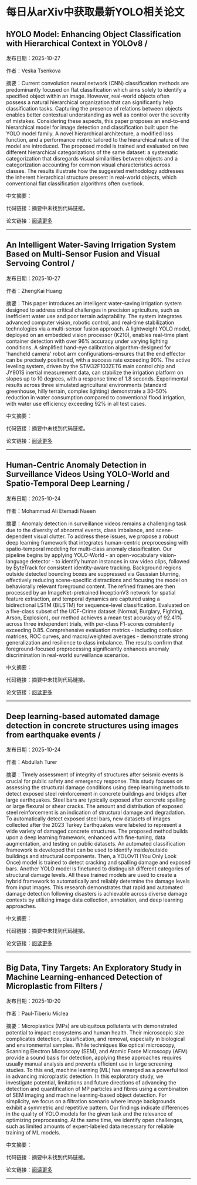 # 每日从arXiv中获取最新YOLO相关论文


## hYOLO Model: Enhancing Object Classification with Hierarchical Context in YOLOv8 / 

发布日期：2025-10-27

作者：Veska Tsenkova

摘要：Current convolution neural network \(CNN\) classification methods are predominantly focused on flat classification which aims solely to identify a specified object within an image. However, real\-world objects often possess a natural hierarchical organization that can significantly help classification tasks. Capturing the presence of relations between objects enables better contextual understanding as well as control over the severity of mistakes. Considering these aspects, this paper proposes an end\-to\-end hierarchical model for image detection and classification built upon the YOLO model family. A novel hierarchical architecture, a modified loss function, and a performance metric tailored to the hierarchical nature of the model are introduced. The proposed model is trained and evaluated on two different hierarchical categorizations of the same dataset: a systematic categorization that disregards visual similarities between objects and a categorization accounting for common visual characteristics across classes. The results illustrate how the suggested methodology addresses the inherent hierarchical structure present in real\-world objects, which conventional flat classification algorithms often overlook.

中文摘要：


代码链接：摘要中未找到代码链接。

论文链接：[阅读更多](http://arxiv.org/abs/2510.23278v1)

---


## An Intelligent Water\-Saving Irrigation System Based on Multi\-Sensor Fusion and Visual Servoing Control / 

发布日期：2025-10-27

作者：ZhengKai Huang

摘要：This paper introduces an intelligent water\-saving irrigation system designed to address critical challenges in precision agriculture, such as inefficient water use and poor terrain adaptability. The system integrates advanced computer vision, robotic control, and real\-time stabilization technologies via a multi\-sensor fusion approach. A lightweight YOLO model, deployed on an embedded vision processor \(K210\), enables real\-time plant container detection with over 96% accuracy under varying lighting conditions. A simplified hand\-eye calibration algorithm\-designed for 'handheld camera' robot arm configurations\-ensures that the end effector can be precisely positioned, with a success rate exceeding 90%. The active leveling system, driven by the STM32F103ZET6 main control chip and JY901S inertial measurement data, can stabilize the irrigation platform on slopes up to 10 degrees, with a response time of 1.8 seconds. Experimental results across three simulated agricultural environments \(standard greenhouse, hilly terrain, complex lighting\) demonstrate a 30\-50% reduction in water consumption compared to conventional flood irrigation, with water use efficiency exceeding 92% in all test cases.

中文摘要：


代码链接：摘要中未找到代码链接。

论文链接：[阅读更多](http://arxiv.org/abs/2510.23003v1)

---


## Human\-Centric Anomaly Detection in Surveillance Videos Using YOLO\-World and Spatio\-Temporal Deep Learning / 

发布日期：2025-10-24

作者：Mohammad Ali Etemadi Naeen

摘要：Anomaly detection in surveillance videos remains a challenging task due to the diversity of abnormal events, class imbalance, and scene\-dependent visual clutter. To address these issues, we propose a robust deep learning framework that integrates human\-centric preprocessing with spatio\-temporal modeling for multi\-class anomaly classification. Our pipeline begins by applying YOLO\-World \- an open\-vocabulary vision\-language detector \- to identify human instances in raw video clips, followed by ByteTrack for consistent identity\-aware tracking. Background regions outside detected bounding boxes are suppressed via Gaussian blurring, effectively reducing scene\-specific distractions and focusing the model on behaviorally relevant foreground content. The refined frames are then processed by an ImageNet\-pretrained InceptionV3 network for spatial feature extraction, and temporal dynamics are captured using a bidirectional LSTM \(BiLSTM\) for sequence\-level classification. Evaluated on a five\-class subset of the UCF\-Crime dataset \(Normal, Burglary, Fighting, Arson, Explosion\), our method achieves a mean test accuracy of 92.41% across three independent trials, with per\-class F1\-scores consistently exceeding 0.85. Comprehensive evaluation metrics \- including confusion matrices, ROC curves, and macro/weighted averages \- demonstrate strong generalization and resilience to class imbalance. The results confirm that foreground\-focused preprocessing significantly enhances anomaly discrimination in real\-world surveillance scenarios.

中文摘要：


代码链接：摘要中未找到代码链接。

论文链接：[阅读更多](http://arxiv.org/abs/2510.22056v1)

---


## Deep learning\-based automated damage detection in concrete structures using images from earthquake events / 

发布日期：2025-10-24

作者：Abdullah Turer

摘要：Timely assessment of integrity of structures after seismic events is crucial for public safety and emergency response. This study focuses on assessing the structural damage conditions using deep learning methods to detect exposed steel reinforcement in concrete buildings and bridges after large earthquakes. Steel bars are typically exposed after concrete spalling or large flexural or shear cracks. The amount and distribution of exposed steel reinforcement is an indication of structural damage and degradation. To automatically detect exposed steel bars, new datasets of images collected after the 2023 Turkey Earthquakes were labeled to represent a wide variety of damaged concrete structures. The proposed method builds upon a deep learning framework, enhanced with fine\-tuning, data augmentation, and testing on public datasets. An automated classification framework is developed that can be used to identify inside/outside buildings and structural components. Then, a YOLOv11 \(You Only Look Once\) model is trained to detect cracking and spalling damage and exposed bars. Another YOLO model is finetuned to distinguish different categories of structural damage levels. All these trained models are used to create a hybrid framework to automatically and reliably determine the damage levels from input images. This research demonstrates that rapid and automated damage detection following disasters is achievable across diverse damage contexts by utilizing image data collection, annotation, and deep learning approaches.

中文摘要：


代码链接：摘要中未找到代码链接。

论文链接：[阅读更多](http://arxiv.org/abs/2510.21063v1)

---


## Big Data, Tiny Targets: An Exploratory Study in Machine Learning\-enhanced Detection of Microplastic from Filters / 

发布日期：2025-10-20

作者：Paul\-Tiberiu Miclea

摘要：Microplastics \(MPs\) are ubiquitous pollutants with demonstrated potential to impact ecosystems and human health. Their microscopic size complicates detection, classification, and removal, especially in biological and environmental samples. While techniques like optical microscopy, Scanning Electron Microscopy \(SEM\), and Atomic Force Microscopy \(AFM\) provide a sound basis for detection, applying these approaches requires usually manual analysis and prevents efficient use in large screening studies. To this end, machine learning \(ML\) has emerged as a powerful tool in advancing microplastic detection. In this exploratory study, we investigate potential, limitations and future directions of advancing the detection and quantification of MP particles and fibres using a combination of SEM imaging and machine learning\-based object detection. For simplicity, we focus on a filtration scenario where image backgrounds exhibit a symmetric and repetitive pattern. Our findings indicate differences in the quality of YOLO models for the given task and the relevance of optimizing preprocessing. At the same time, we identify open challenges, such as limited amounts of expert\-labeled data necessary for reliable training of ML models.

中文摘要：


代码链接：摘要中未找到代码链接。

论文链接：[阅读更多](http://arxiv.org/abs/2510.18089v1)

---

